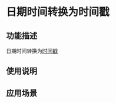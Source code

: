 # 日期时间转换为时间戳



## 功能描述

日期时间转换为[时间戳](https://baike.baidu.com/item/%E6%97%B6%E9%97%B4%E6%88%B3/6439235)

## 使用说明


## 应用场景
